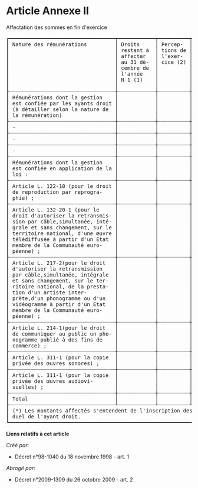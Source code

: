 # Article Annexe II

Affectation des sommes en fin d'exercice

<pre>
┏━━━━━━━━━━━━━━━━━━━━━━━━━━━━━━━━━━┯━━━━━━━━━━━━┯━━━━━━━━━━┯━━━━━━━━━┯━━━━━━━━━━━━━┯━━━━━━━━━━━━━┯━━━━━━━━━━━━┯━━━━━━━━━━━━━┓
┃ Nature des rémunérations         │ Droits     │ Percep-  │ Prélè-  │ Montants    │ Montants    │ Montants   │ Droits res- ┃
┃                                  │ restant à  │ tions de │ vements │ affec-      │ affectés à  │ affectés   │ tant à ef-  ┃
┃                                  │ affecter   │ l'exer-  │ pour la │ tés(art. L. │ des œuvres  │ aux ayants │ fectuer au  ┃
┃                                  │ au 31 dé-  │ cice (2) │ gestion │ 321-9) (4)  │ sociales ou │ droit(*)   │ 31 décembre ┃
┃                                  │ cembre de  │          │ (3)     │             │ culturelles │ (6)        │ de l'année  ┃
┃                                  │ l'année    │          │         │             │ (5)         │            │ N (7) = (1) ┃
┃                                  │ N-1 (1)    │          │         │             │             │            │ + (2) - (3  ┃
┃                                  │            │          │         │             │             │            │ + 4 +5 + 6) ┃
┠┈┈┈┈┈┈┈┈┈┈┈┈┈┈┈┈┈┈┈┈┈┈┈┈┈┈┈┈┈┈┈┈┈┈┼┈┈┈┈┈┈┈┈┈┈┈┈┼┈┈┈┈┈┈┈┈┈┈┼┈┈┈┈┈┈┈┈┈┼┈┈┈┈┈┈┈┈┈┈┈┈┈┼┈┈┈┈┈┈┈┈┈┈┈┈┈┼┈┈┈┈┈┈┈┈┈┈┈┈┼┈┈┈┈┈┈┈┈┈┈┈┈┈┨
┃ Rémunérations dont la gestion    │            │          │         │             │             │            │             ┃
┃ est confiée par les ayants droit │            │          │         │             │             │            │             ┃
┃ (à détailler selon la nature de  │            │          │         │             │             │            │             ┃
┃ la rémunération)                 │            │          │         │             │             │            │             ┃
┠┈┈┈┈┈┈┈┈┈┈┈┈┈┈┈┈┈┈┈┈┈┈┈┈┈┈┈┈┈┈┈┈┈┈┼┈┈┈┈┈┈┈┈┈┈┈┈┼┈┈┈┈┈┈┈┈┈┈┼┈┈┈┈┈┈┈┈┈┼┈┈┈┈┈┈┈┈┈┈┈┈┈┼┈┈┈┈┈┈┈┈┈┈┈┈┈┼┈┈┈┈┈┈┈┈┈┈┈┈┼┈┈┈┈┈┈┈┈┈┈┈┈┈┨
┃ -                                │            │          │         │             │             │            │             ┃
┠┈┈┈┈┈┈┈┈┈┈┈┈┈┈┈┈┈┈┈┈┈┈┈┈┈┈┈┈┈┈┈┈┈┈┼┈┈┈┈┈┈┈┈┈┈┈┈┼┈┈┈┈┈┈┈┈┈┈┼┈┈┈┈┈┈┈┈┈┼┈┈┈┈┈┈┈┈┈┈┈┈┈┼┈┈┈┈┈┈┈┈┈┈┈┈┈┼┈┈┈┈┈┈┈┈┈┈┈┈┼┈┈┈┈┈┈┈┈┈┈┈┈┈┨
┃ -                                │            │          │         │             │             │            │             ┃
┠┈┈┈┈┈┈┈┈┈┈┈┈┈┈┈┈┈┈┈┈┈┈┈┈┈┈┈┈┈┈┈┈┈┈┼┈┈┈┈┈┈┈┈┈┈┈┈┼┈┈┈┈┈┈┈┈┈┈┼┈┈┈┈┈┈┈┈┈┼┈┈┈┈┈┈┈┈┈┈┈┈┈┼┈┈┈┈┈┈┈┈┈┈┈┈┈┼┈┈┈┈┈┈┈┈┈┈┈┈┼┈┈┈┈┈┈┈┈┈┈┈┈┈┨
┃ -                                │            │          │         │             │             │            │             ┃
┠┈┈┈┈┈┈┈┈┈┈┈┈┈┈┈┈┈┈┈┈┈┈┈┈┈┈┈┈┈┈┈┈┈┈┼┈┈┈┈┈┈┈┈┈┈┈┈┼┈┈┈┈┈┈┈┈┈┈┼┈┈┈┈┈┈┈┈┈┼┈┈┈┈┈┈┈┈┈┈┈┈┈┼┈┈┈┈┈┈┈┈┈┈┈┈┈┼┈┈┈┈┈┈┈┈┈┈┈┈┼┈┈┈┈┈┈┈┈┈┈┈┈┈┨
┃ Rémunérations dont la gestion    │            │          │         │             │             │            │             ┃
┃ est confiée en application de la │            │          │         │             │             │            │             ┃
┃ loi :                            │            │          │         │             │             │            │             ┃
┠┈┈┈┈┈┈┈┈┈┈┈┈┈┈┈┈┈┈┈┈┈┈┈┈┈┈┈┈┈┈┈┈┈┈┼┈┈┈┈┈┈┈┈┈┈┈┈┼┈┈┈┈┈┈┈┈┈┈┼┈┈┈┈┈┈┈┈┈┼┈┈┈┈┈┈┈┈┈┈┈┈┈┼┈┈┈┈┈┈┈┈┈┈┈┈┈┼┈┈┈┈┈┈┈┈┈┈┈┈┼┈┈┈┈┈┈┈┈┈┈┈┈┈┨
┃ Article L. 122-10 (pour le droit │            │          │         │             │             │            │             ┃
┃ de reproduction par reprogra-    │            │          │         │             │             │            │             ┃
┃ phie) ;                          │            │          │         │             │             │            │             ┃
┠┈┈┈┈┈┈┈┈┈┈┈┈┈┈┈┈┈┈┈┈┈┈┈┈┈┈┈┈┈┈┈┈┈┈┼┈┈┈┈┈┈┈┈┈┈┈┈┼┈┈┈┈┈┈┈┈┈┈┼┈┈┈┈┈┈┈┈┈┼┈┈┈┈┈┈┈┈┈┈┈┈┈┼┈┈┈┈┈┈┈┈┈┈┈┈┈┼┈┈┈┈┈┈┈┈┈┈┈┈┼┈┈┈┈┈┈┈┈┈┈┈┈┈┨
┃ Article L. 132-20-1 (pour le     │            │          │         │             │             │            │             ┃
┃ droit d'autoriser la retransmis- │            │          │         │             │             │            │             ┃
┃ sion par câble,simultanée, inté- │            │          │         │             │             │            │             ┃
┃ grale et sans changement, sur le │            │          │         │             │             │            │             ┃
┃ territoire national, d'une œuvre │            │          │         │             │             │            │             ┃
┃ télédiffusée à partir d'un Etat  │            │          │         │             │             │            │             ┃
┃ membre de la Communauté euro-    │            │          │         │             │             │            │             ┃
┃ péenne) ;                        │            │          │         │             │             │            │             ┃
┠┈┈┈┈┈┈┈┈┈┈┈┈┈┈┈┈┈┈┈┈┈┈┈┈┈┈┈┈┈┈┈┈┈┈┼┈┈┈┈┈┈┈┈┈┈┈┈┼┈┈┈┈┈┈┈┈┈┈┼┈┈┈┈┈┈┈┈┈┼┈┈┈┈┈┈┈┈┈┈┈┈┈┼┈┈┈┈┈┈┈┈┈┈┈┈┈┼┈┈┈┈┈┈┈┈┈┈┈┈┼┈┈┈┈┈┈┈┈┈┈┈┈┈┨
┃ Article L. 217-2(pour le droit   │            │          │         │             │             │            │             ┃
┃ d'autoriser la retransmission    │            │          │         │             │             │            │             ┃
┃ par câble,simultanée, intégrale  │            │          │         │             │             │            │             ┃
┃ et sans changement, sur le ter-  │            │          │         │             │             │            │             ┃
┃ ritoire national, de la presta-  │            │          │         │             │             │            │             ┃
┃ tion d'un artiste inter-         │            │          │         │             │             │            │             ┃
┃ prète,d'un phonogramme ou d'un   │            │          │         │             │             │            │             ┃
┃ vidéogramme à partir d'un Etat   │            │          │         │             │             │            │             ┃
┃ membre de la Communauté euro-    │            │          │         │             │             │            │             ┃
┃ péenne) ;                        │            │          │         │             │             │            │             ┃
┠┈┈┈┈┈┈┈┈┈┈┈┈┈┈┈┈┈┈┈┈┈┈┈┈┈┈┈┈┈┈┈┈┈┈┼┈┈┈┈┈┈┈┈┈┈┈┈┼┈┈┈┈┈┈┈┈┈┈┼┈┈┈┈┈┈┈┈┈┼┈┈┈┈┈┈┈┈┈┈┈┈┈┼┈┈┈┈┈┈┈┈┈┈┈┈┈┼┈┈┈┈┈┈┈┈┈┈┈┈┼┈┈┈┈┈┈┈┈┈┈┈┈┈┨
┃ Article L. 214-1(pour le droit   │            │          │         │             │             │            │             ┃
┃ de communiquer au public un pho- │            │          │         │             │             │            │             ┃
┃ nogramme publié à des fins de    │            │          │         │             │             │            │             ┃
┃ commerce) ;                      │            │          │         │             │             │            │             ┃
┠┈┈┈┈┈┈┈┈┈┈┈┈┈┈┈┈┈┈┈┈┈┈┈┈┈┈┈┈┈┈┈┈┈┈┼┈┈┈┈┈┈┈┈┈┈┈┈┼┈┈┈┈┈┈┈┈┈┈┼┈┈┈┈┈┈┈┈┈┼┈┈┈┈┈┈┈┈┈┈┈┈┈┼┈┈┈┈┈┈┈┈┈┈┈┈┈┼┈┈┈┈┈┈┈┈┈┈┈┈┼┈┈┈┈┈┈┈┈┈┈┈┈┈┨
┃ Article L. 311-1 (pour la copie  │            │          │         │             │             │            │             ┃
┃ privée des œuvres sonores) ;     │            │          │         │             │             │            │             ┃
┠┈┈┈┈┈┈┈┈┈┈┈┈┈┈┈┈┈┈┈┈┈┈┈┈┈┈┈┈┈┈┈┈┈┈┼┈┈┈┈┈┈┈┈┈┈┈┈┼┈┈┈┈┈┈┈┈┈┈┼┈┈┈┈┈┈┈┈┈┼┈┈┈┈┈┈┈┈┈┈┈┈┈┼┈┈┈┈┈┈┈┈┈┈┈┈┈┼┈┈┈┈┈┈┈┈┈┈┈┈┼┈┈┈┈┈┈┈┈┈┈┈┈┈┨
┃ Article L. 311-1 (pour la copie  │            │          │         │             │             │            │             ┃
┃ privée des œuvres audiovi-       │            │          │         │             │             │            │             ┃
┃ suelles) ;                       │            │          │         │             │             │            │             ┃
┠┈┈┈┈┈┈┈┈┈┈┈┈┈┈┈┈┈┈┈┈┈┈┈┈┈┈┈┈┈┈┈┈┈┈┼┈┈┈┈┈┈┈┈┈┈┈┈┼┈┈┈┈┈┈┈┈┈┈┼┈┈┈┈┈┈┈┈┈┼┈┈┈┈┈┈┈┈┈┈┈┈┈┼┈┈┈┈┈┈┈┈┈┈┈┈┈┼┈┈┈┈┈┈┈┈┈┈┈┈┼┈┈┈┈┈┈┈┈┈┈┈┈┈┨
┃ Total                            │            │          │         │             │             │            │             ┃
┠┈┈┈┈┈┈┈┈┈┈┈┈┈┈┈┈┈┈┈┈┈┈┈┈┈┈┈┈┈┈┈┈┈┈┴┈┈┈┈┈┈┈┈┈┈┈┈┴┈┈┈┈┈┈┈┈┈┈┴┈┈┈┈┈┈┈┈┈┴┈┈┈┈┈┈┈┈┈┈┈┈┈┴┈┈┈┈┈┈┈┈┈┈┈┈┈┴┈┈┈┈┈┈┈┈┈┈┈┈┴┈┈┈┈┈┈┈┈┈┈┈┈┈┨
┃ (*) Les montants affectés s'entendent de l'inscription des sommes correspondantes au compte indivi-                       ┃
┃ duel de l'ayant droit.                                                                                                    ┃
┗━━━━━━━━━━━━━━━━━━━━━━━━━━━━━━━━━━━━━━━━━━━━━━━━━━━━━━━━━━━━━━━━━━━━━━━━━━━━━━━━━━━━━━━━━━━━━━━━━━━━━━━━━━━━━━━━━━━━━━━━━━━┛
</pre>


**Liens relatifs à cet article**

_Créé par_:

  - Décret n°98-1040 du 18 novembre 1998 - art. 1

_Abrogé par_:

  - Décret n°2009-1309 du 26 octobre 2009 - art. 2

